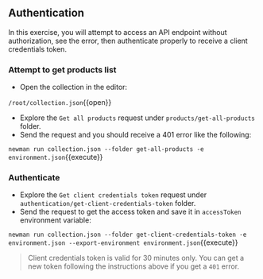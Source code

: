 ## Authentication

In this exercise, you will attempt to access an API endpoint without authorization, see the error, then authenticate properly to receive a client credentials token. 

### Attempt to get products list

* Open the collection in the editor:

`/root/collection.json`{{open}}

* Explore the `Get all products` request under `products/get-all-products` folder.
* Send the request and you should receive a 401 error like the following: 

`newman run collection.json --folder get-all-products -e environment.json`{{execute}}

### Authenticate

* Explore the `Get client credentials token` request under `authentication/get-client-credentials-token` folder.
* Send the request to get the access token and save it in `accessToken` environment variable:

`newman run collection.json --folder get-client-credentials-token -e environment.json --export-environment environment.json`{{execute}}

> Client credentials token is valid for 30 minutes only. You can get a new token following the instructions above if you get a `401` error.